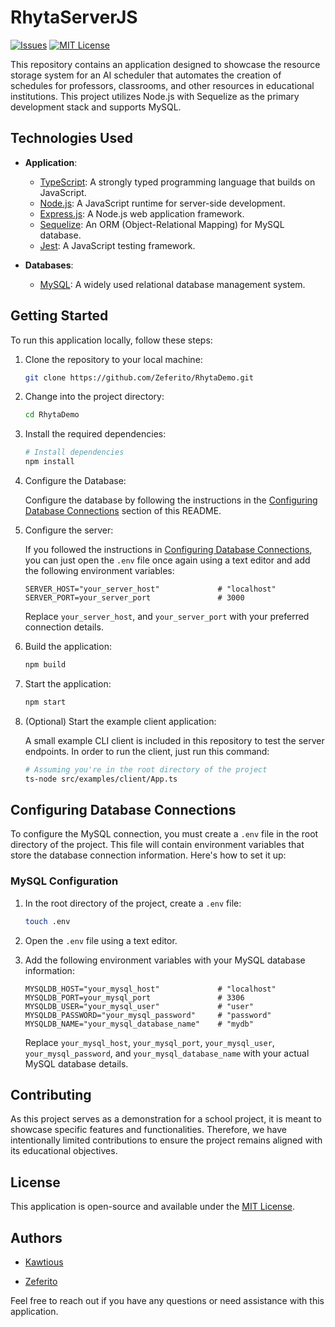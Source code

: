 # RhytaServerJS

[issues-shield]: https://img.shields.io/github/issues/Zeferito/RhytaDemo.svg?style=for-the-badge

[issues-url]: https://github.com/Zeferito/RhytaDemo/issues

[license-shield]: https://img.shields.io/github/license/Zeferito/RhytaDemo.svg?style=for-the-badge

[license-url]: https://github.com/Zeferito/RhytaDemo/blob/master/LICENSE

[![Issues][issues-shield]][issues-url]
[![MIT License][license-shield]][license-url]

This repository contains an application designed to showcase the resource storage system for an AI scheduler that
automates the creation of schedules for professors, classrooms, and other resources in educational institutions. This
project utilizes Node.js with Sequelize as the primary development stack and supports MySQL.

## Technologies Used

- **Application**:
    - [TypeScript](https://www.typescriptlang.org/): A strongly typed programming language that builds on JavaScript.
    - [Node.js](https://nodejs.org/): A JavaScript runtime for server-side development.
    - [Express.js](https://expressjs.com/): A Node.js web application framework.
    - [Sequelize](https://sequelize.org/): An ORM (Object-Relational Mapping) for MySQL database.
    - [Jest](https://jestjs.io/): A JavaScript testing framework.

- **Databases**:
    - [MySQL](https://www.mysql.com/): A widely used relational database management system.

## Getting Started

To run this application locally, follow these steps:

1. Clone the repository to your local machine:

    ```bash
    git clone https://github.com/Zeferito/RhytaDemo.git
    ```

2. Change into the project directory:

    ```bash
    cd RhytaDemo
    ```

3. Install the required dependencies:

    ```bash
    # Install dependencies
    npm install
    ```

4. Configure the Database:

   Configure the database by following the instructions in
   the [Configuring Database Connections](#configuring-database-connections) section of this README.

5. Configure the server:

   If you followed the instructions in [Configuring Database Connections](#configuring-database-connections), you can
   just open the `.env` file once again using a text editor and add the following environment variables:

    ```plaintext
    SERVER_HOST="your_server_host"             # "localhost"
    SERVER_PORT=your_server_port               # 3000
    ```

   Replace `your_server_host`, and `your_server_port` with your preferred connection details.

6. Build the application:

    ```bash
    npm build
    ```

7. Start the application:

    ```bash
    npm start
    ```

8. (Optional) Start the example client application:

   A small example CLI client is included in this repository to test the server endpoints. In order to run the client,
   just run this command:

    ```bash
    # Assuming you're in the root directory of the project
    ts-node src/examples/client/App.ts
    ```

## Configuring Database Connections

To configure the MySQL connection, you must create a `.env` file in the root directory of the project. This file will
contain environment variables that store the database connection information. Here's how to set it up:

### MySQL Configuration

1. In the root directory of the project, create a `.env` file:

    ```bash
    touch .env
    ```

2. Open the `.env` file using a text editor.

3. Add the following environment variables with your MySQL database information:

    ```plaintext
    MYSQLDB_HOST="your_mysql_host"             # "localhost"
    MYSQLDB_PORT=your_mysql_port               # 3306
    MYSQLDB_USER="your_mysql_user"             # "user"
    MYSQLDB_PASSWORD="your_mysql_password"     # "password"
    MYSQLDB_NAME="your_mysql_database_name"    # "mydb"
    ```

   Replace `your_mysql_host`, `your_mysql_port`, `your_mysql_user`, `your_mysql_password`,
   and `your_mysql_database_name` with your actual
   MySQL database details.

## Contributing

As this project serves as a demonstration for a school project, it is meant to showcase specific features and
functionalities. Therefore, we have intentionally limited contributions to ensure the project remains aligned with its
educational objectives.

## License

This application is open-source and available under the [MIT License](LICENSE).

## Authors

- [Kawtious](https://github.com/Kawtious)

- [Zeferito](https://github.com/Zeferito)

Feel free to reach out if you have any questions or need assistance with this application.
